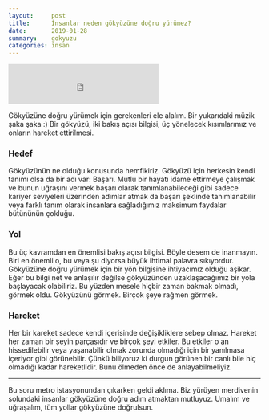 ```yaml
---
layout:     post
title:      İnsanlar neden gökyüzüne doğru yürümez?
date:       2019-01-28
summary:    gokyuzu
categories: insan
---
```

<iframe src="https://open.spotify.com/embed/track/1flsSXBUZphU9qQfzu0Zzm" width="300" height="80" frameborder="0" allowtransparency="true" allow="encrypted-media"></iframe>

Gökyüzüne doğru yürümek için gerekenleri ele alalım. Bir yukarıdaki müzik şaka şaka :)
Bir gökyüzü, iki bakış açısı bilgisi, üç yönelecek kısımlarımız ve onların hareket ettirilmesi.

### Hedef
Gökyüzünün ne olduğu konusunda hemfikiriz. Gökyüzü için herkesin kendi tanımı olsa da bir adı var: Başarı.
Mutlu bir hayatı idame ettirmeye çalışmak ve bunun uğraşını vermek başarı olarak tanımlanabileceği gibi sadece kariyer seviyeleri üzerinden adımlar atmak da başarı şeklinde tanımlanabilir veya farklı tanım olarak insanlara sağladığımız maksimum faydalar bütününün çokluğu.

### Yol
Bu üç kavramdan en önemlisi bakış açısı bilgisi. Böyle desem de inanmayın. Biri en önemli o, bu veya şu diyorsa büyük ihtimal palavra sıkıyordur.
Gökyüzüne doğru yürümek için bir yön bilgisine ihtiyacımız olduğu aşikar. Eğer bu bilgi net ve anlaşılır değilse gökyüzünden uzaklaşacağımız bir yola başlayacak olabiliriz. Bu yüzden mesele hiçbir zaman bakmak olmadı, görmek oldu. Gökyüzünü görmek. Birçok şeye rağmen görmek.

### Hareket
Her bir kareket sadece kendi içerisinde değişikliklere sebep olmaz. Hareket her zaman bir şeyin parçasıdır ve birçok şeyi etkiler. Bu etkiler o an hissedilebilir veya yaşanabilir olmak zorunda olmadığı için bir yanılmasa içeriyor gibi görünebilir. Çünkü biliyoruz ki durgun görünen bir canlı bile hiç olmadığı kadar hareketlidir. Bunu ölmeden önce de anlayabilmeliyiz.

___
Bu soru metro istasyonundan çıkarken geldi aklıma. Biz yürüyen merdivenin solundaki insanlar gökyüzüne doğru adım atmaktan mutluyuz. Umalım ve uğraşalım, tüm yollar gökyüzüne doğrulsun.